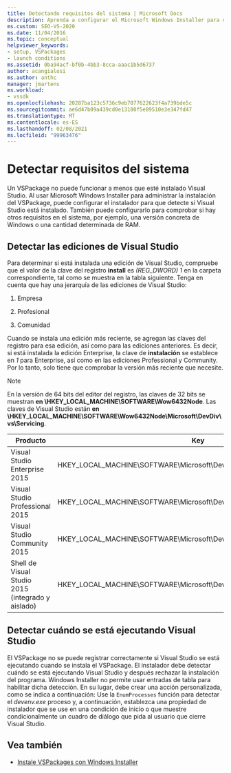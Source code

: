 ```yaml
---
title: Detectando requisitos del sistema | Microsoft Docs
description: Aprenda a configurar el Microsoft Windows Installer para detectar requisitos del sistema, como la edición de Visual Studio que está instalada.
ms.custom: SEO-VS-2020
ms.date: 11/04/2016
ms.topic: conceptual
helpviewer_keywords:
- setup, VSPackages
- launch conditions
ms.assetid: 0ba94acf-bf0b-4bb3-8cca-aaac1b5d6737
author: acangialosi
ms.author: anthc
manager: jmartens
ms.workload:
- vssdk
ms.openlocfilehash: 20287ba123c5736c9eb7077622623f4a739bde5c
ms.sourcegitcommit: ae6d47b09a439cd0e13180f5e89510e3e347fd47
ms.translationtype: MT
ms.contentlocale: es-ES
ms.lasthandoff: 02/08/2021
ms.locfileid: "99963476"
---
```

# <a name="detect-system-requirements"></a>Detectar requisitos del sistema
Un VSPackage no puede funcionar a menos que esté instalado Visual Studio. Al usar Microsoft Windows Installer para administrar la instalación del VSPackage, puede configurar el instalador para que detecte si Visual Studio está instalado. También puede configurarlo para comprobar si hay otros requisitos en el sistema, por ejemplo, una versión concreta de Windows o una cantidad determinada de RAM.

## <a name="detect-visual-studio-editions"></a>Detectar las ediciones de Visual Studio
 Para determinar si está instalada una edición de Visual Studio, compruebe que el valor de la clave del registro **install** es *(REG_DWORD) 1* en la carpeta correspondiente, tal como se muestra en la tabla siguiente. Tenga en cuenta que hay una jerarquía de las ediciones de Visual Studio:

1. Empresa

2. Profesional

3. Comunidad

Cuando se instala una edición más reciente, se agregan las claves del registro para esa edición, así como para las ediciones anteriores. Es decir, si está instalada la edición Enterprise, la clave de **instalación** se establece en *1* para Enterprise, así como en las ediciones Professional y Community. Por lo tanto, solo tiene que comprobar la versión más reciente que necesite.

> [!NOTE]
> En la versión de 64 bits del editor del registro, las claves de 32 bits se muestran **en \\HKEY_LOCAL_MACHINE\SOFTWARE\Wow6432Node**. Las claves de Visual Studio están **en \\HKEY_LOCAL_MACHINE\SOFTWARE\Wow6432Node\Microsoft\DevDiv\vs\Servicing**.

|Producto|Key|
|-------------|---------|
|Visual Studio Enterprise 2015|HKEY_LOCAL_MACHINE\SOFTWARE\Microsoft\DevDiv\vs\Servicing\14.0\enterprise|
|Visual Studio Professional 2015|HKEY_LOCAL_MACHINE\SOFTWARE\Microsoft\DevDiv\vs\Servicing\14.0\professional|
|Visual Studio Community 2015|HKEY_LOCAL_MACHINE\SOFTWARE\Microsoft\DevDiv\vs\Servicing\14.0\community|
|Shell de Visual Studio 2015 (integrado y aislado)|HKEY_LOCAL_MACHINE\SOFTWARE\Microsoft\DevDiv\vs\Servicing\14.0\isoshell|

## <a name="detect-when-visual-studio-is-running"></a>Detectar cuándo se está ejecutando Visual Studio
 El VSPackage no se puede registrar correctamente si Visual Studio se está ejecutando cuando se instala el VSPackage. El instalador debe detectar cuándo se está ejecutando Visual Studio y después rechazar la instalación del programa. Windows Installer no permite usar entradas de tabla para habilitar dicha detección. En su lugar, debe crear una acción personalizada, como se indica a continuación: Use la `EnumProcesses` función para detectar el *devenv.exe* proceso y, a continuación, establezca una propiedad de instalador que se use en una condición de inicio o que muestre condicionalmente un cuadro de diálogo que pida al usuario que cierre Visual Studio.

## <a name="see-also"></a>Vea también
- [Instale VSPackages con Windows Installer](../../extensibility/internals/installing-vspackages-with-windows-installer.md)

